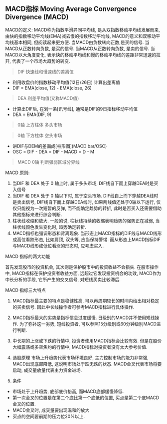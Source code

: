 ## MACD指标 Moving Average Convergence Divergence (MACD)

MACD的定义:
MACD称为指数平滑异同平均线, 是从双指数移动平均线发展而来, 由快的指数移动平均线(EMA)减去慢的指数移动平均线, MACD的意义和双移动平均线基本相同, 但阅读起来更方便.
当MACD由负数转向正数,是买的信号. 当MACD从正数转向负数, 是买的信号. 当MACD从正数转向负数, 是卖的信号. 当MACD以大角度变化, 表示快的移动平均线和慢的移动平均线的差距非常迅速的拉开, 代表了一个市场大趋势的转变.

> DIF 快速线和慢速线的差离值

* 利用收盘价的指数移动平均值(12日/26日) 计算出差离值
* DIF = EMA(close, 12) - EMA(close, 26)

> DEA 利差平均值(又称MACD值)

* 计算出DIF后, 在划一条\[讯号线\], 通常是DIF的9日指标移动平均值
* DEA = EMA(DIF, 9)

> 0轴 上方柱体 多头市场

> 0轴 下方柱体 空头市场

* 讲DIF与DEM的差画成\[柱形图\](MACD bar/OSC)
* OSC = DIF - DEA = DIF - MACD = D - M

> MACD 0轴 判断强弱区域分界线

 
 
MACD 原则:
1. 当DIF 和 DEA 处于 0 轴上时, 属于多头市场, DIF线自下而上穿越DEA时是买入信号
2. 当DIF 和 DEA 处于 0 轴以下时, 属于空头市场. DIF线自上而下穿越DEA线时是卖出信号, DIF线自下而上穿越DEA线时, 如果两线值还处于0轴以下运行, 仅仅只能视为一次短暂的反弹, 而不能确定趋势的转折, 此时是否买入还需要借助其他指标来进行综合判断.
3. 柱状线收缩和放大. 一般的说, 柱状线持续的收缩表明趋势的强势正在减弱, 当柱状线颜色发生变化时, 趋势确定转折.
4. MACD指标也强调形态和背离现象. 当形态上MACD指标的DIF线与MACD线形成高位看跌形态, 比如肩顶, 双头等, 应当保持警惕. 而从形态上MACD指标DIF与MACD线形成低位看涨的形态时, 应考虑买入.


MACD 指标的两大功能

首先发现股市的投资机会, 其次则是保护股市中的投资收益不会损失. 在股市操作中, MACD指标在保护投资者收益方面, 远超过它发现投资机会的功效, MACD作为中长分析的手段, 它所产生的交叉信号, 对短线买卖比较滞后.


MACD 指标三大特点

1. MACD指标最主要的特点是稳健性高, 可以再周期较长的时间内给出相对稳定的买卖信号. 因此中长线操作者可参考MACD指标进行具体操作.
2. MACD指标最大的劣势是指标信息过度缓慢. 日级别的MACD并不使用短线操作. 为了弥补这一劣势, 短线投资者, 可以参照15分级别或60分钟级别MACD进行判断.
3. 中长期的上涨或下跌的行情中, 投资者使用MACD指标会比较有效. 但是在股价大幅震荡或多空焦灼的行情中, MACD指标对投资者没有太大参考价值.


1. 选股原理
市场上升趋势代表市场环境良好, 主力控制市场的能力非常强, MACD出现底部降低, 这说明市场处于跌无跌的状态.
MACD金叉代表市场将要启动, 成交量放量代表主力资金进场.

2. 条件
* 市场处于上升趋势, 底部底价抬高, 而MACD底部缓慢降低.
* 第一次金叉的位置是在第二个底比第一个底低的位置, 买点是第二个底MACD金叉的位置.
* MACD金叉时, 成交量要出现温和的放大
* 买点的空间要前期的压力位20%以上.


